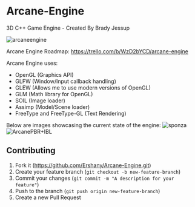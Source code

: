 # Arcane-Engine
3D C++ Game Engine - Created By Brady Jessup

![arcaneengine](https://user-images.githubusercontent.com/11170417/27188219-75d8814e-51bb-11e7-907b-1be35da8de38.png)

Arcane Engine Roadmap: https://trello.com/b/WzD2bYCD/arcane-engine

Arcane Engine uses:
- OpenGL (Graphics API)
- GLFW (Window/Input callback handling)
- GLEW (Allows me to use modern versions of OpenGL)
- GLM (Math library for OpenGL)
- SOIL (Image loader)
- Assimp (Model/Scene loader)
- FreeType and FreeType-GL (Text Rendering)

Below are images showcasing the current state of the engine:
![sponza](https://user-images.githubusercontent.com/11170417/44693363-60dec180-aa35-11e8-8e06-8f305222a724.png)
![ArcanePBR+IBL](https://user-images.githubusercontent.com/11170417/58596408-f7007c00-8241-11e9-895c-cab452548672.png)


## Contributing
1. Fork it (https://github.com/Ershany/Arcane-Engine.git)
1. Create your feature branch (`git checkout -b new-feature-branch`)
1. Commit your changes (`git commit -m "A description for your feature"`)
1. Push to the branch (`git push origin new-feature-branch`)
1. Create a new Pull Request
